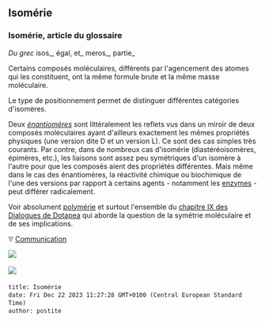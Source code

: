 ## Isomérie
### Isomérie, article du glossaire
 _Du grec_ isos_, égal, et_ meros_, partie_

Certains composés moléculaires, différents par l'agencement des atomes qui les constituent, ont la même formule brute et la même masse moléculaire.

Le type de positionnement permet de distinguer différentes catégories d'isomères.

Deux _[énantiomères](chap09dextrine.html#chiralite)_ sont littéralement les reflets vus dans un miroir de deux composés moléculaires ayant d'ailleurs exactement les mêmes propriétés physiques (une version dite D et un version L). Ce sont des cas simples très courants. Par contre, dans de nombreux cas d'isomérie (diastéréoisomères, épimères, etc.), les liaisons sont assez peu symétriques d'un isomère à l'autre pour que les composés aient des propriétés différentes. Mais même dans le cas des énantiomères, la réactivité chimique ou biochimique de l'une des versions par rapport à certains agents - notamment les [enzymes](enzyme.html) - peut différer radicalement.

Voir absolument [polymérie](polymere.html) et surtout l'ensemble du [chapitre IX des Dialogues de Dotapea](chap09dextrine.html) qui aborde la question de la symétrie moléculaire et de ses implications.



![](images/flechebas.gif) [Communication](http://www.artrealite.com/annonceurs.htm) 

[![](https://cbonvin.fr/sites/regie.artrealite.com/visuels/campagne1.png)](index-2.html#20131014)

![](https://cbonvin.fr/sites/regie.artrealite.com/visuels/campagne2.png)
```
title: Isomérie
date: Fri Dec 22 2023 11:27:28 GMT+0100 (Central European Standard Time)
author: postite
```
